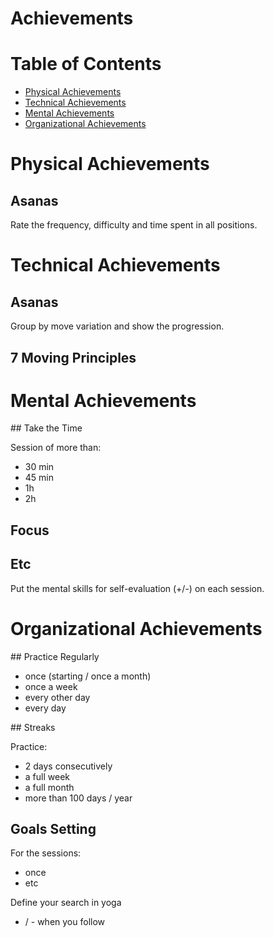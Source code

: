 # Achievements

> 

# Table of Contents

- [Physical Achievements](#physical-achievements)
- [Technical Achievements](#technical-achievements)
- [Mental Achievements](#mental-achievements)
- [Organizational Achievements](#organizational-achievements)

# Physical Achievements

## Asanas

Rate the frequency, difficulty and time spent in all positions.

# Technical Achievements

## Asanas

Group by move variation and show the progression.

## 7 Moving Principles

# Mental Achievements

## Take the Time

Session of more than:
- 30 min
- 45 min
- 1h
- 2h

## Focus

## Etc

Put the mental skills for self-evaluation (+/-) on each session.

# Organizational Achievements

## Practice Regularly

- once (starting / once a month)
- once a week
- every other day
- every day

## Streaks

Practice:
- 2 days consecutively
- a full week
- a full month
- more than 100 days / year

## Goals Setting

For the sessions:
- once
- etc

Define your search in yoga
+ / - when you follow